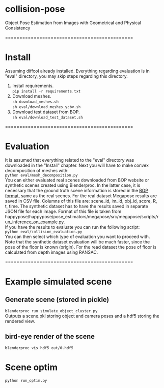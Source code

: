 # collision-pose
Object Pose Estimation from Images with Geometrical and Physical Consistency

=============================================
# Install
Assuming diffcol already installed. Everything regarding evaluation is in "eval" directory, you may skip steps regarding this directory.
1. Install requirements.  
`pip install -r requirements.txt`  
2. Download meshes.  
`sh download_meshes.sh`  
`sh eval/download_meshes_ycbv.sh`  
3. Download test dataset from BOP.  
`sh eval/download_test_dataset.sh`  

=============================================
# Evaluation

It is assumed that everything related to the "eval" directory was downloaded in the "Install" chapter.
Next you will have to make convex decomposition of meshes with:  
`python eval/mesh_decomposition.py`  
You can either evaluated real scenes downloaded from BOP website or synthetic scenes created using Blenderproc. In the latter case, it is necessary that the ground truth scene information is stored in the [BOP format](https://github.com/thodan/bop_toolkit/blob/master/docs/bop_datasets_format.md#3d-object-models), same as the real scenes. For the real dataset Megapose results are saved in CSV file. Columns of this file are: scene_id, im_id, obj_id, score, R, t, time. The synthetic dataset has to have the results saved in separate JSON file for each image. Format of this file is taken from happypose/happypose/pose_estimators/megapose/src/megapose/scripts/run_inference_on_example.py.  
If you have the results to evaluate you can run the following script:  
`python eval/collision_evaluation.py`  
You can then select which type of evaluation you want to proceed with. Note that the synthetic dataset evaluation will be much faster, since the pose of the floor is known (origin). For the read dataset the pose of floor is calculated from depth images using RANSAC.

=============================================
# Example simulated scene

## Generate scene (stored in pickle)

`blenderproc run simulate_object_cluster.py`  
Outputs a scene.pkl storing object and camera poses and a hdf5 storing the rendered view.

## bird-eye render of the scene
`blenderproc vis hdf5 out/0.hdf5`

# Scene optim
`python run_optim.py`